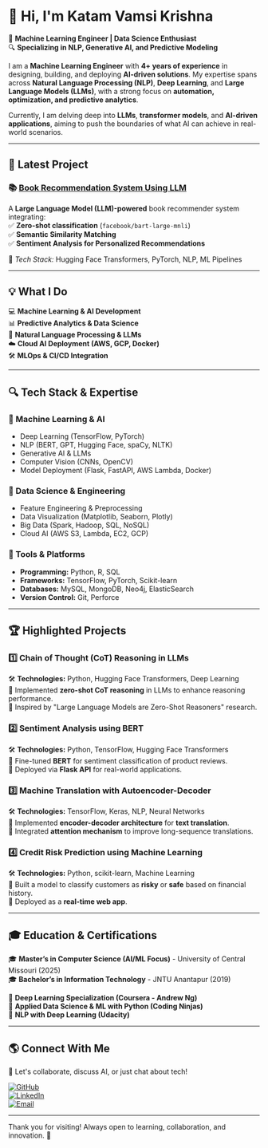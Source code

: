 # 👋 Hi, I'm Katam Vamsi Krishna  

🚀 **Machine Learning Engineer | Data Science Enthusiast**  
🔍 **Specializing in NLP, Generative AI, and Predictive Modeling**  

I am a **Machine Learning Engineer** with **4+ years of experience** in designing, building, and deploying **AI-driven solutions**. My expertise spans across **Natural Language Processing (NLP)**, **Deep Learning**, and **Large Language Models (LLMs)**, with a strong focus on **automation, optimization, and predictive analytics**.

Currently, I am delving deep into **LLMs**, **transformer models**, and **AI-driven applications**, aiming to push the boundaries of what AI can achieve in real-world scenarios.

---

## 🚀 **Latest Project**  

### 📚 [Book Recommendation System Using LLM](https://github.com/kvamsi7/recommendation-system/tree/main/book-recommender)  
A **Large Language Model (LLM)-powered** book recommender system integrating:  
✅ **Zero-shot classification** (`facebook/bart-large-mnli`)  
✅ **Semantic Similarity Matching**  
✅ **Sentiment Analysis for Personalized Recommendations**  

🔹 *Tech Stack:* Hugging Face Transformers, PyTorch, NLP, ML Pipelines  

---

## 💡 **What I Do**  

💻 **Machine Learning & AI Development**  
📊 **Predictive Analytics & Data Science**  
🤖 **Natural Language Processing & LLMs**  
☁️ **Cloud AI Deployment (AWS, GCP, Docker)**  
🛠️ **MLOps & CI/CD Integration**  

---

## 🔍 **Tech Stack & Expertise**  

### **📌 Machine Learning & AI**
- Deep Learning (TensorFlow, PyTorch)
- NLP (BERT, GPT, Hugging Face, spaCy, NLTK)
- Generative AI & LLMs
- Computer Vision (CNNs, OpenCV)
- Model Deployment (Flask, FastAPI, AWS Lambda, Docker)

### **📌 Data Science & Engineering**
- Feature Engineering & Preprocessing
- Data Visualization (Matplotlib, Seaborn, Plotly)
- Big Data (Spark, Hadoop, SQL, NoSQL)
- Cloud AI (AWS S3, Lambda, EC2, GCP)

### **📌 Tools & Platforms**
- **Programming:** Python, R, SQL  
- **Frameworks:** TensorFlow, PyTorch, Scikit-learn  
- **Databases:** MySQL, MongoDB, Neo4j, ElasticSearch  
- **Version Control:** Git, Perforce  

---

## 🏆 **Highlighted Projects**  

### **1️⃣ Chain of Thought (CoT) Reasoning in LLMs**  
🛠 **Technologies:** Python, Hugging Face Transformers, Deep Learning  
📌 Implemented **zero-shot CoT reasoning** in LLMs to enhance reasoning performance.  
📌 Inspired by "Large Language Models are Zero-Shot Reasoners" research.  

### **2️⃣ Sentiment Analysis using BERT**  
🛠 **Technologies:** Python, TensorFlow, Hugging Face Transformers  
📌 Fine-tuned **BERT** for sentiment classification of product reviews.  
📌 Deployed via **Flask API** for real-world applications.  

### **3️⃣ Machine Translation with Autoencoder-Decoder**  
🛠 **Technologies:** TensorFlow, Keras, NLP, Neural Networks  
📌 Implemented **encoder-decoder architecture** for **text translation**.  
📌 Integrated **attention mechanism** to improve long-sequence translations.  

### **4️⃣ Credit Risk Prediction using Machine Learning**  
🛠 **Technologies:** Python, scikit-learn, Machine Learning  
📌 Built a model to classify customers as **risky** or **safe** based on financial history.  
📌 Deployed as a **real-time web app**.  

---

## 🎓 **Education & Certifications**  

🎓 **Master’s in Computer Science (AI/ML Focus)** - University of Central Missouri (2025)  
🎓 **Bachelor’s in Information Technology** - JNTU Anantapur (2019)  

📜 **Deep Learning Specialization (Coursera - Andrew Ng)**  
📜 **Applied Data Science & ML with Python (Coding Ninjas)**  
📜 **NLP with Deep Learning (Udacity)**  

---

## 🌎 **Connect With Me**  

📩 Let's collaborate, discuss AI, or just chat about tech!  

[![GitHub](https://img.shields.io/badge/GitHub-181717?style=flat-square&logo=github&logoColor=white)](https://github.com/kvamsi7)  
[![LinkedIn](https://img.shields.io/badge/LinkedIn-0A66C2?style=flat-square&logo=linkedin&logoColor=white)](https://www.linkedin.com/in/katam-vamsi-krishna)  
[![Email](https://img.shields.io/badge/Email-D14836?style=flat-square&logo=gmail&logoColor=white)](mailto:vamsikrishna.katamreddy@gmail.com)  

---

Thank you for visiting! Always open to learning, collaboration, and innovation. 🚀
